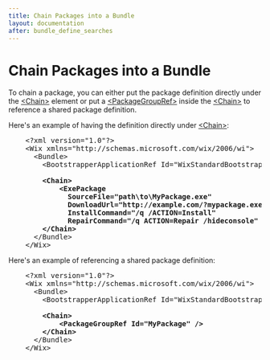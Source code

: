 ```yaml
---
title: Chain Packages into a Bundle
layout: documentation
after: bundle_define_searches
---
```

# Chain Packages into a Bundle

To chain a package, you can either put the package definition directly under the [&lt;Chain&gt;](~/xsd/wix/chain.html) element or put a [&lt;PackageGroupRef&gt;](~/xsd/wix/packagegroupref.html) inside the [&lt;Chain&gt;](~/xsd/wix/chain.html) to reference a shared package definition.

Here&apos;s an example of having the definition directly under [&lt;Chain&gt;](~/xsd/wix/chain.html):

<pre>    &lt;?xml version=&quot;1.0&quot;?&gt;
    &lt;Wix xmlns=&quot;http://schemas.microsoft.com/wix/2006/wi&quot;&gt;
      &lt;Bundle&gt;
        &lt;BootstrapperApplicationRef Id=&quot;WixStandardBootstrapperApplication.RtfLicense&quot; /&gt;

        <strong class="highlight">&lt;Chain&gt;
            &lt;ExePackage
              SourceFile=&quot;path\to\MyPackage.exe&quot;
              DownloadUrl=&quot;http://example.com/?mypackage.exe&quot;
              InstallCommand=&quot;/q /ACTION=Install&quot;
              RepairCommand=&quot;/q ACTION=Repair /hideconsole&quot; /&gt;
        &lt;/Chain&gt;</strong>
      &lt;/Bundle&gt;
    &lt;/Wix&gt;</pre>

Here&apos;s an example of referencing a shared package definition:

<pre>    &lt;?xml version=&quot;1.0&quot;?&gt;
    &lt;Wix xmlns=&quot;http://schemas.microsoft.com/wix/2006/wi&quot;&gt;
      &lt;Bundle&gt;
        &lt;BootstrapperApplicationRef Id=&quot;WixStandardBootstrapperApplication.RtfLicense&quot; /&gt;

        <strong class="highlight">&lt;Chain&gt;
            &lt;PackageGroupRef Id=&quot;MyPackage&quot; /&gt;
        &lt;/Chain&gt;</strong>
      &lt;/Bundle&gt;
    &lt;/Wix&gt;</pre>
